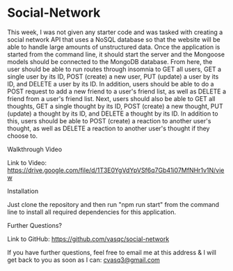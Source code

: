 # Social-Network


This week, I was not given any starter code and was tasked with creating a social network API that uses a NoSQL database so that the website will be able to handle large amounts of unstructured data. Once the application is started from the command line, it should start the server and the Mongoose models should be connected to the MongoDB database. From here, the user should be able to run routes through insomnia to GET all users, GET a single user by its ID, POST (create) a new user, PUT (update) a user by its ID, and DELETE a user by its ID. In addition, users should be able to do a POST request to add a new friend to a user's friend list, as well as DELETE a friend from a user's friend list. Next, users should also be able to GET all thoughts, GET a single thought by its ID, POST (create) a new thought, PUT (update) a thought by its ID, and DELETE a thought by its ID. In addition to this, users should be able to POST (create) a reaction to another user's thought, as well as DELETE a reaction to another user's thought if they choose to.




Walkthrough Video

Link to Video:
https://drive.google.com/file/d/1T3E0YgVdYpVSf6q7Gb41i07MfNHr1v1N/view


Installation

Just clone the repository and then run "npm run start" from the command line to install all required dependencies for this application.

Further Questions?

Link to GitHub: https://github.com/vasqc/social-network

If you have further questions, feel free to email me at this address & I will get back to you as soon as I can: cvasq3@gmail.com